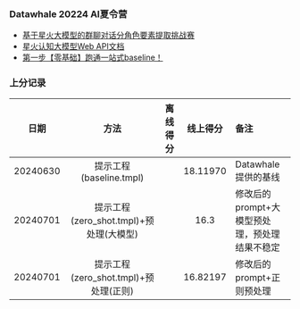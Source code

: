 ### Datawhale 20224 AI夏令营
+ [基于星火大模型的群聊对话分角色要素提取挑战赛](https://challenge.xfyun.cn/topic/info?type=role-element-extraction&option=tjjg&ch=dw24_y0SCtd)
+ [星火认知大模型Web API文档](https://www.xfyun.cn/doc/spark/Web.html)
+ [第一步【零基础】跑通一站式baseline！]((https://datawhaler.feishu.cn/wiki/VIy8ws47ii2N79kOt9zcXnbXnuS))

### 上分记录
|    日期    |              方法               | 离线得分 |   线上得分   | 备注                            |
|:--------:|:-----------------------------:|:----:|:--------:|:------------------------------|
| 20240630 |      提示工程(baseline.tmpl)      |      | 18.11970 | Datawhale提供的基线                |
| 20240701 | 提示工程(zero_shot.tmpl)+预处理(大模型) |      |   16.3   | 修改后的prompt+大模型预处理，预处理结果不稳定    |
| 20240701 | 提示工程(zero_shot.tmpl)+预处理(正则)  |      | 16.82197 | 修改后的prompt+正则预处理              |


